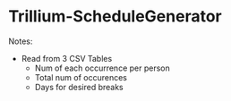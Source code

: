 # Trillium-ScheduleGenerator
Notes:
- Read from 3 CSV Tables
    - Num of each occurrence per person
    - Total num of occurences
    - Days for desired breaks

